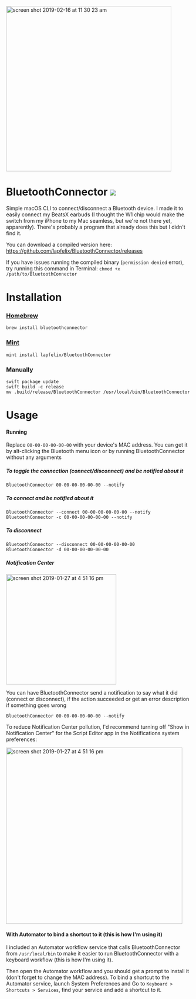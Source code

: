 <img width=450 alt="screen shot 2019-02-16 at 11 30 23 am" src="https://user-images.githubusercontent.com/4634735/52902443-cf2f6000-31de-11e9-844e-c5459b31ed87.png">

# BluetoothConnector <img src="https://app.bitrise.io/app/e673c0a1d059026a.svg?token=KfzTO6gwCraFRsJdxzpnew">
Simple macOS CLI to connect/disconnect a Bluetooth device. I made it to easily connect my BeatsX earbuds (I thought the W1 chip would make the switch from my iPhone to my Mac seamless, but we're not there yet, apparently). There's probably a program that already does this but I didn't find it.

You can download a compiled version here: https://github.com/lapfelix/BluetoothConnector/releases

If you have issues running the compiled binary (`permission denied` error), try running this command in Terminal:
`chmod +x /path/to/BluetoothConnector`

# Installation

### [Homebrew](https://brew.sh)
```
brew install bluetoothconnector
```

### [Mint](https://github.com/yonaskolb/Mint)
```
mint install lapfelix/BluetoothConnector
```

### Manually
```
swift package update
swift build -c release
mv .build/release/BluetoothConnector /usr/local/bin/BluetoothConnector
```

# Usage
#### Running
Replace `00-00-00-00-00-00` with your device's MAC address. You can get it by alt-clicking the Bluetooth menu icon or by running BluetoothConnector without any arguments

##### To toggle the connection (connect/disconnect) and be notified about it
```
BluetoothConnector 00-00-00-00-00-00 --notify
```

##### To connect and be notified about it
```
BluetoothConnector --connect 00-00-00-00-00-00 --notify
BluetoothConnector -c 00-00-00-00-00-00 --notify
```

##### To disconnect
```
BluetoothConnector --disconnect 00-00-00-00-00-00
BluetoothConnector -d 00-00-00-00-00-00
```

##### Notification Center
<img width=300 alt="screen shot 2019-01-27 at 4 51 16 pm" src="https://dsc.cloud/felix/Screen-Shot-2019-01-27-at-5.04.23-PM.png">

You can have BluetoothConnector send a notification to say what it did (connect or disconnect), if the action succeeded or get an error description if something goes wrong

```
BluetoothConnector 00-00-00-00-00-00 --notify
```

To reduce Notification Center pollution, I'd recommend turning off "Show in Notification Center" for the Script Editor app in the Notifications system preferences:

<img width="480" alt="screen shot 2019-01-27 at 4 51 16 pm" src="https://user-images.githubusercontent.com/4634735/51807529-f0430780-2255-11e9-9bc3-94205ea033ae.png">

#### With Automator to bind a shortcut to it (this is how I'm using it)
I included an Automator workflow service that calls BluetoothConnector from `/usr/local/bin` to make it easier to run BluetoothConnector with a keyboard workflow (this is how I'm using it).

Then open the Automator workflow and you should get a prompt to install it (don't forget to change the MAC address).
To bind a shortcut to the Automator service, launch System Preferences and Go to `Keyboard > Shortcuts > Services`, find your service and add a shortcut to it.
